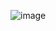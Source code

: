 ![image](https://github.com/ilokaHZhou/ev-dashboard-pages/assets/60318639/e9c42a16-f2f7-45f2-b654-14f2ef09cf21)
